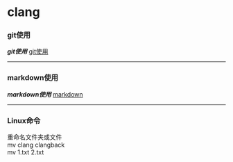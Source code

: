 # clang

### git使用
***git使用*** 
[git使用](https://blog.csdn.net/youzhouliu/article/details/78952453)

---
### markdown使用
***markdown使用***
[markdown](https://www.jianshu.com/p/191d1e21f7ed)

---
### Linux命令
重命名文件夹或文件<br>
mv clang clangback<br>
mv 1.txt 2.txt
